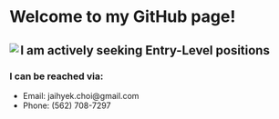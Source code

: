 # Welcome to my GitHub page!

<div>
 <div>
  <img align="left" src="https://user-images.githubusercontent.com/57784907/87011584-f7758100-c17c-11ea-953d-34b5a700c365.png">
 </div>
 <div>
  <h2>I am actively seeking Entry-Level positions</h2>
  <h3>I can be reached via:</h3>
  <ul>
   <li>Email: <a href="mailto:jaihyek.choi@gmail.com" target="_blank" style='text-decoration:none'>jaihyek.choi@gmail.com</a></li>
   <li>Phone: <a href="tel:1-562-708-7297" style='text-decoration:none'>(562) 708-7297</a></li>
  </ul>
 </div>
</div>
<!--
**john-jaihyek-choi/john-jaihyek-choi** is a ✨ _special_ ✨ repository because its `README.md` (this file) appears on your GitHub profile.

Here are some ideas to get you started:

- 🔭 I’m currently working on ...
- 🌱 I’m currently learning ...
- 👯 I’m looking to collaborate on ...
- 🤔 I’m looking for help with ...
- 💬 Ask me about ...
- 📫 How to reach me: ...
- 😄 Pronouns: ...
- ⚡ Fun fact: ...
-->
